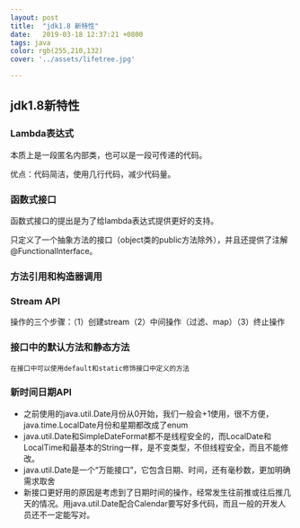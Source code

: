```yaml
---
layout: post
title:  "jdk1.8 新特性"
date:   2019-03-18 12:37:21 +0800
tags: java
color: rgb(255,210,132)
cover: '../assets/lifetree.jpg'

---
```



## jdk1.8新特性

###  Lambda表达式

本质上是一段匿名内部类，也可以是一段可传递的代码。

优点：代码简洁，使用几行代码，减少代码量。

### 函数式接口

函数式接口的提出是为了给lambda表达式提供更好的支持。

只定义了一个抽象方法的接口（object类的public方法除外），并且还提供了注解 @FunctionalInterface。

### 方法引用和构造器调用

### Stream API

操作的三个步骤：（1）创建stream（2）中间操作（过滤、map）（3）终止操作

### 接口中的默认方法和静态方法

    在接口中可以使用default和static修饰接口中定义的方法


### 新时间日期API

 * 之前使用的java.util.Date月份从0开始，我们一般会+1使用，很不方便，java.time.LocalDate月份和星期都改成了enum
 * java.util.Date和SimpleDateFormat都不是线程安全的，而LocalDate和LocalTime和最基本的String一样，是不变类型，不但线程安全，而且不能修改。
 * java.util.Date是一个“万能接口”，它包含日期、时间，还有毫秒数，更加明确需求取舍
 * 新接口更好用的原因是考虑到了日期时间的操作，经常发生往前推或往后推几天的情况。用java.util.Date配合Calendar要写好多代码，而且一般的开发人员还不一定能写对。






